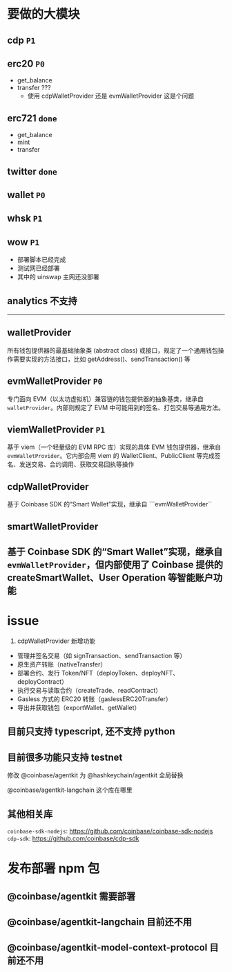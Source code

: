 # 要做的大模块
## cdp ```P1```
## erc20  ```P0```
- get_balance
- transfer ???
    - 使用 cdpWalletProvider 还是 evmWalletProvider 这是个问题
## erc721 ```done```
- get_balance
- mint
- transfer
## twitter ```done```
## wallet ```P0```
## whsk ```P1```
## wow ```P1```
- 部署脚本已经完成
- 测试网已经部署
- 其中的 uinswap 主网还没部署
## analytics 不支持

------------------
## walletProvider
所有钱包提供器的最基础抽象类 (abstract class) 或接口，规定了一个通用钱包操作需要实现的方法接口，比如 getAddress()、sendTransaction() 等
## evmWalletProvider  ```P0```
专门面向 EVM（以太坊虚拟机）兼容链的钱包提供器的抽象基类，继承自 ```walletProvider```。内部则规定了 EVM 中可能用到的签名、打包交易等通用方法。
## viemWalletProvider ```P1```
基于 viem（一个轻量级的 EVM RPC 库）实现的具体 EVM 钱包提供器，继承自 ```evmWalletProvider```。它内部会用 viem 的 WalletClient、PublicClient 等完成签名、发送交易、合约调用、获取交易回执等操作
## cdpWalletProvider
基于 Coinbase SDK 的“Smart Wallet”实现，继承自 ```evmWalletProvider``
## smartWalletProvider
基于 Coinbase SDK 的“Smart Wallet”实现，继承自 ```evmWalletProvider```，但内部使用了 Coinbase 提供的 createSmartWallet、User Operation 等智能账户功能
----------

# issue
1. cdpWalletProvider 新增功能
- 管理并签名交易（如 signTransaction、sendTransaction 等）
- 原生资产转账（nativeTransfer）
- 部署合约、发行 Token/NFT（deployToken、deployNFT、deployContract）
- 执行交易与读取合约（createTrade、readContract）
- Gasless 方式的 ERC20 转账（gaslessERC20Transfer）
- 导出并获取钱包（exportWallet、getWallet）

## 目前只支持 typescript, 还不支持 python
## 目前很多功能只支持 testnet 

修改 @coinbase/agentkit 为 @hashkeychain/agentkit
全局替换

@coinbase/agentkit-langchain 这个库在哪里


## 其他相关库
```coinbase-sdk-nodejs```: https://github.com/coinbase/coinbase-sdk-nodejs
```cdp-sdk```: https://github.com/coinbase/cdp-sdk


# 发布部署 npm 包
## @coinbase/agentkit 需要部署
## @coinbase/agentkit-langchain 目前还不用
## @coinbase/agentkit-model-context-protocol 目前还不用
